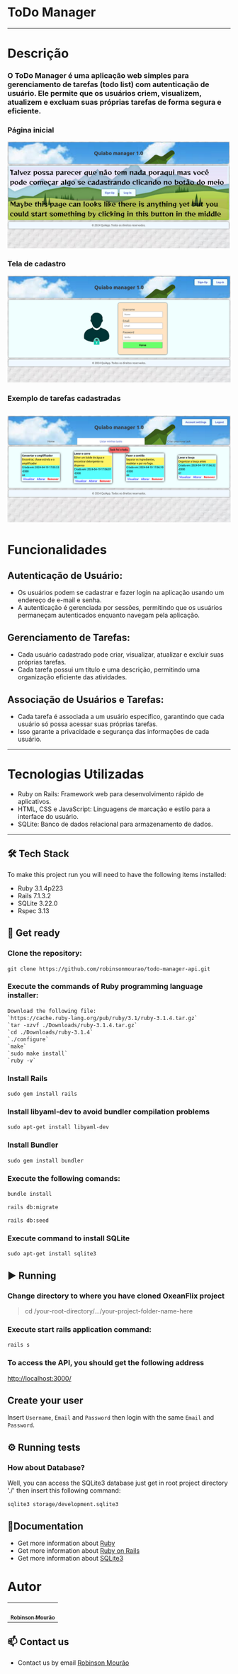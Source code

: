 # ToDo Manager

---

# Descrição
### O ToDo Manager é uma aplicação web simples para gerenciamento de tarefas (todo list) com autenticação de usuário. Ele permite que os usuários criem, visualizem, atualizem e excluam suas próprias tarefas de forma segura e eficiente.

### Página inicial
![Demonstration0](https://raw.githubusercontent.com/robinsonmourao/todo-manager-api/main/app/assets/images/demo-home.png)
### Tela de cadastro
![Demonstration](https://raw.githubusercontent.com/robinsonmourao/todo-manager-api/main/app/assets/images/demo-signup.png)
### Exemplo de tarefas cadastradas
![Demonstration2](https://raw.githubusercontent.com/robinsonmourao/todo-manager-api/main/app/assets/images/demo-tasks.png)
---

# Funcionalidades
## Autenticação de Usuário:
- Os usuários podem se cadastrar e fazer login na aplicação usando um endereço de e-mail e senha.
- A autenticação é gerenciada por sessões, permitindo que os usuários permaneçam autenticados enquanto navegam pela aplicação.

## Gerenciamento de Tarefas:
- Cada usuário cadastrado pode criar, visualizar, atualizar e excluir suas próprias tarefas.
- Cada tarefa possui um título e uma descrição, permitindo uma organização eficiente das atividades.

## Associação de Usuários e Tarefas:
- Cada tarefa é associada a um usuário específico, garantindo que cada usuário só possa acessar suas próprias tarefas.
- Isso garante a privacidade e segurança das informações de cada usuário.

---

# Tecnologias Utilizadas
- Ruby on Rails: Framework web para desenvolvimento rápido de aplicativos.
- HTML, CSS e JavaScript: Linguagens de marcação e estilo para a interface do usuário.
- SQLite: Banco de dados relacional para armazenamento de dados.

---

## 🛠 Tech Stack

To make this project run you will need to have the following items installed: 

* Ruby 3.1.4p223
* Rails 7.1.3.2
* SQLite 3.22.0
* Rspec 3.13

## :rocket: Get ready

### Clone the repository:

```
git clone https://github.com/robinsonmourao/todo-manager-api.git
```
### Execute the commands of Ruby programming language installer:
```
Download the following file:
`https://cache.ruby-lang.org/pub/ruby/3.1/ruby-3.1.4.tar.gz`
`tar -xzvf ./Downloads/ruby-3.1.4.tar.gz`
`cd ./Downloads/ruby-3.1.4`
`./configure`
`make`
`sudo make install`
`ruby -v`
```
### Install Rails
```
sudo gem install rails
```

### Install libyaml-dev to avoid bundler compilation problems
```
sudo apt-get install libyaml-dev
```

### Install Bundler
```
sudo gem install bundler
```

### Execute the following comands:

```
bundle install
```
```
rails db:migrate
```
```
rails db:seed
```
### Execute command to install SQLite

```
sudo apt-get install sqlite3
```

## :arrow_forward: Running

### Change directory to where you have cloned OxeanFlix project

> cd /your-root-directory/.../your-project-folder-name-here <br>

### Execute start rails application command:

```
rails s
```

### To access the API, you should get the following address

[http://localhost:3000/](http://localhost:3000/)

## Create your user

Insert `Username`, `Email` and `Password` then login with the same `Email` and `Password`.

## :gear: Running tests

### How about Database?

Well, you can access the SQLite3 database just get in root project directory './' then insert this following command:
```
sqlite3 storage/development.sqlite3
```
## :closed_book:Documentation

* Get more information about [Ruby](https://www.ruby-lang.org/en/documentation/)<br>
* Get more information about [Ruby on Rails](https://rubyonrails.org/)<br>
* Get more information about [SQLite3](https://www.sqlite.org/docs.html)<br>

# Autor

<table>
    <td align="center">
	    <a href="https://github.com/robinsonmourao">
		    <img style="border-radius: 50%;" src="https://avatars.githubusercontent.com/u/49078615?s=460&u=1163c04d9f35b577063b3f6550ae520c4dd2f866&v=4" width="100px;" alt=""/>
		    <br/><sub><b>Robinson Mourão</b></sub>
		</a></br>
    </td>
</table>

## :mailbox: Contact us
* Contact us by email [Robinson Mourão](mailto:bob.info.guaratiba@gmail.com)